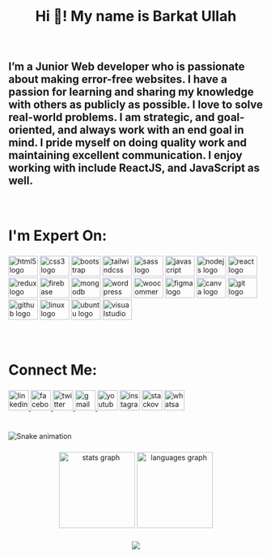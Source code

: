 <br clear="both">

<h1 align="center">Hi 👋! My name is  Barkat Ullah</h1>

###

<br clear="both">

<h2 align="left">I’m a Junior Web developer who is passionate about making error-free websites. I have a passion for learning and sharing my knowledge with others as publicly as possible. I love to solve real-world problems. I am strategic, and goal-oriented, and always work with an end goal in mind. I pride myself on doing quality work and maintaining excellent communication. I enjoy working with include ReactJS, and JavaScript as well.</h2>

###

<br clear="both">

<h1 align="left">I'm Expert On:</h1>

###

<div align="left">
  <img src="https://cdn.jsdelivr.net/gh/devicons/devicon/icons/html5/html5-original.svg" height="40" width="58" alt="html5 logo"  />
  <img src="https://cdn.jsdelivr.net/gh/devicons/devicon/icons/css3/css3-original.svg" height="40" width="58" alt="css3 logo"  />
  <img src="https://cdn.jsdelivr.net/gh/devicons/devicon/icons/bootstrap/bootstrap-original.svg" height="40" width="58" alt="bootstrap logo"  />
  <img src="https://cdn.jsdelivr.net/gh/devicons/devicon/icons/tailwindcss/tailwindcss-original-wordmark.svg" height="40" width="58" alt="tailwindcss logo"  />
  <img src="https://cdn.jsdelivr.net/gh/devicons/devicon/icons/sass/sass-original.svg" height="40" width="58" alt="sass logo"  />
  <img src="https://cdn.jsdelivr.net/gh/devicons/devicon/icons/javascript/javascript-original.svg" height="40" width="58" alt="javascript logo"  />
  <img src="https://cdn.jsdelivr.net/gh/devicons/devicon/icons/nodejs/nodejs-original.svg" height="40" width="58" alt="nodejs logo"  />
  <img src="https://cdn.jsdelivr.net/gh/devicons/devicon/icons/react/react-original.svg" height="40" width="58" alt="react logo"  />
  <img src="https://cdn.jsdelivr.net/gh/devicons/devicon/icons/redux/redux-original.svg" height="40" width="58" alt="redux logo"  />
  <img src="https://cdn.jsdelivr.net/gh/devicons/devicon/icons/firebase/firebase-plain.svg" height="40" width="58" alt="firebase logo"  />
  <img src="https://cdn.jsdelivr.net/gh/devicons/devicon/icons/mongodb/mongodb-original.svg" height="40" width="58" alt="mongodb logo"  />
  <img src="https://cdn.jsdelivr.net/gh/devicons/devicon/icons/wordpress/wordpress-original.svg" height="40" width="58" alt="wordpress logo"  />
  <img src="https://cdn.jsdelivr.net/gh/devicons/devicon/icons/woocommerce/woocommerce-original.svg" height="40" width="58" alt="woocommerce logo"  />
  <img src="https://cdn.jsdelivr.net/gh/devicons/devicon/icons/figma/figma-original.svg" height="40" width="58" alt="figma logo"  />
  <img src="https://cdn.jsdelivr.net/gh/devicons/devicon/icons/canva/canva-original.svg" height="40" width="58" alt="canva logo"  />
  <img src="https://cdn.jsdelivr.net/gh/devicons/devicon/icons/git/git-original.svg" height="40" width="58" alt="git logo"  />
  <img src="https://cdn.jsdelivr.net/gh/devicons/devicon/icons/github/github-original.svg" height="40" width="58" alt="github logo"  />
  <img src="https://cdn.jsdelivr.net/gh/devicons/devicon/icons/linux/linux-original.svg" height="40" width="58" alt="linux logo"  />
  <img src="https://cdn.jsdelivr.net/gh/devicons/devicon/icons/ubuntu/ubuntu-plain.svg" height="40" width="58" alt="ubuntu logo"  />
  <img src="https://cdn.jsdelivr.net/gh/devicons/devicon/icons/visualstudio/visualstudio-plain.svg" height="40" width="58" alt="visualstudio logo"  />
</div>

###

<br clear="both">

<h1 align="left">Connect Me:</h1>

###

<div align="left">
  <a href="https://www.linkedin.com/in/barkatzx/" target="_blank">
    <img src="https://img.shields.io/static/v1?message=LinkedIn&logo=linkedin&label=&color=0077B5&logoColor=white&labelColor=&style=flat" height="40" alt="linkedin logo"  />
  </a>
  <a href="https://www.facebook.com/barkat.zx/" target="_blank">
    <img src="https://img.shields.io/static/v1?message=Facebook&logo=facebook&label=&color=1877F2&logoColor=white&labelColor=&style=flat" height="40" alt="facebook logo"  />
  </a>
  <a href="https://twitter.com/barkat_zx" target="_blank">
    <img src="https://img.shields.io/static/v1?message=Twitter&logo=twitter&label=&color=1DA1F2&logoColor=white&labelColor=&style=flat" height="40" alt="twitter logo"  />
  </a>
  <a href="barkatullah.zx@gmail.com" target="_blank">
    <img src="https://img.shields.io/static/v1?message=Gmail&logo=gmail&label=&color=D14836&logoColor=white&labelColor=&style=flat" height="40" alt="gmail logo"  />
  </a>
  <img src="https://img.shields.io/static/v1?message=Youtube&logo=youtube&label=&color=FF0000&logoColor=white&labelColor=&style=flat" height="40" alt="youtube logo"  />
  <img src="https://img.shields.io/static/v1?message=Instagram&logo=instagram&label=&color=E4405F&logoColor=white&labelColor=&style=flat" height="40" alt="instagram logo"  />
  <img src="https://img.shields.io/static/v1?message=Stackoverflow&logo=stackoverflow&label=&color=FE7A16&logoColor=white&labelColor=&style=flat" height="40" alt="stackoverflow logo"  />
  <img src="https://img.shields.io/static/v1?message=Whatsapp&logo=whatsapp&label=&color=25D366&logoColor=white&labelColor=&style=flat" height="40" alt="whatsapp logo"  />
</div>

###

<br clear="both">

<img src="https://raw.githubusercontent.com/Barkatzx/Barkatzx/blob/output/snake.svg" alt="Snake animation" />

###

<div align="center">
  <img src="https://github-readme-stats.vercel.app/api?hide_title=false&hide_rank=false&show_icons=true&include_all_commits=true&count_private=true&disable_animations=false&theme=radical&locale=en&hide_border=false&username=Barkatzx" height="150" alt="stats graph"  />
  <img src="https://github-readme-stats.vercel.app/api/top-langs?locale=en&hide_title=false&layout=compact&card_width=320&langs_count=10&theme=radical&hide_border=false&username=Barkatzx" height="150" alt="languages graph"  />
</div>

###

<div align="center">
  <img src="https://profile-counter.glitch.me/Barkatzx/count.svg?"  />
</div>

###
